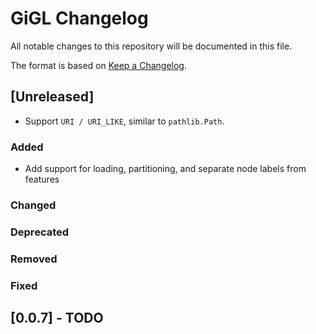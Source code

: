 # GiGL Changelog

All notable changes to this repository will be documented in this file.

The format is based on [Keep a Changelog](https://keepachangelog.com/en/1.0.0/).

## [Unreleased]

- Support `URI / URI_LIKE`, similar to `pathlib.Path`.

### Added
- Add support for loading, partitioning, and separate node labels from features
### Changed

### Deprecated

### Removed

### Fixed

## [0.0.7] - TODO
